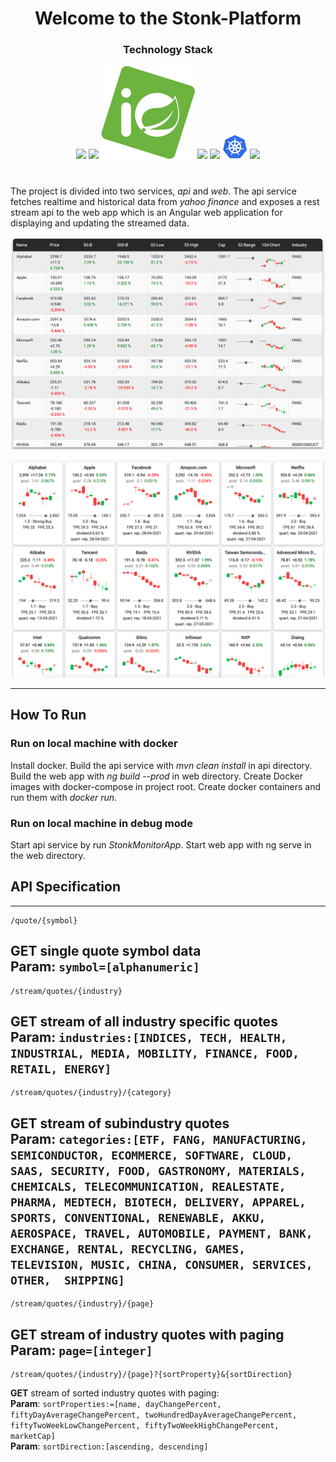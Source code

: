 <h1 align="center"> Welcome to the Stonk-Platform </h1>

<h3 align="center"> Technology Stack </h3>
<div align="center">
	<img src="https://raw.githubusercontent.com/gilbarbara/logos/master/logos/kotlin.svg" width="40"/>
  	<img src="https://raw.githubusercontent.com/gilbarbara/logos/master/logos/angular-icon.svg" width="40"/>
  	<img src="https://raw.githubusercontent.com/gilbarbara/logos/master/logos/spring.svg" width="150"/> 
  	<img src="https://raw.githubusercontent.com/gilbarbara/logos/master/logos/docker.svg" width="150"/>
  	<img src="https://raw.githubusercontent.com/gilbarbara/logos/master/logos/google-cloud.svg" width="50"/>  
  	<img src="https://raw.githubusercontent.com/gilbarbara/logos/master/logos/kubernetes.svg" width="40"/>
  	<img src="https://raw.githubusercontent.com/gilbarbara/logos/master/logos/yahoo.svg" width="150"/>
</div>

#

The project is divided into two services, *api* and *web*.
The api service fetches realtime and historical data from *yahoo finance* and exposes a rest stream api
to the web app which is an Angular web application for displaying and updating the streamed data.


![](doc/list-view.png)

![](doc/cards-view.png)

---

## How To Run
### Run on local machine with docker
Install docker.
Build the api service with *mvn clean install* in api directory.
Build the web app with *ng build --prod* in web directory.
Create Docker images with docker-compose in project root.
Create docker containers and run them with *docker run*.


### Run on local machine in debug mode
Start api service by run *StonkMonitorApp*. Start web app with ng serve in the web directory.

## API Specification

---
```
/quote/{symbol}
```   
**GET** single quote symbol data  
**Param**: ```symbol=[alphanumeric]```
---
```
/stream/quotes/{industry}
```  
**GET** stream of all industry specific quotes  
**Param:** ```industries:[INDICES, TECH, HEALTH, INDUSTRIAL, MEDIA, MOBILITY,
    FINANCE, FOOD, RETAIL, ENERGY]```
---
```
/stream/quotes/{industry}/{category}
```  
**GET** stream of subindustry quotes  
**Param**: ```categories:[ETF, FANG, MANUFACTURING, SEMICONDUCTOR, ECOMMERCE,
    SOFTWARE, CLOUD, SAAS, SECURITY, FOOD, GASTRONOMY, MATERIALS,
    CHEMICALS, TELECOMMUNICATION, REALESTATE, PHARMA, MEDTECH, BIOTECH,
    DELIVERY, APPAREL, SPORTS, CONVENTIONAL, RENEWABLE, AKKU, AEROSPACE,
    TRAVEL, AUTOMOBILE, PAYMENT, BANK, EXCHANGE, RENTAL, RECYCLING,
    GAMES, TELEVISION, MUSIC, CHINA, CONSUMER, SERVICES, OTHER, 
    SHIPPING]``` 
---
```
/stream/quotes/{industry}/{page}
```   
**GET** stream of industry quotes with paging  
**Param**: ```page=[integer]``` 
---
```
/stream/quotes/{industry}/{page}?{sortProperty}&{sortDirection}
```
**GET** stream of sorted industry quotes with paging:  
**Param**: ```sortProperties:=[name, dayChangePercent, fiftyDayAverageChangePercent,
twoHundredDayAverageChangePercent, fiftyTwoWeekLowChangePercent, fiftyTwoWeekHighChangePercent, marketCap]```  
**Param**: ```sortDirection:[ascending, descending]```






